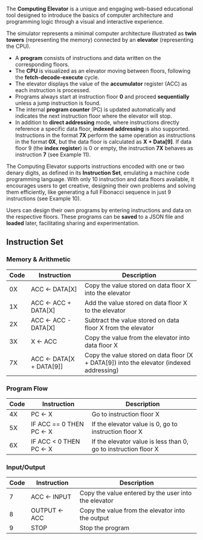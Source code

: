 The **Computing Elevator** is a unique and engaging web-based educational tool designed to introduce the basics of computer architecture and programming logic through a visual and interactive experience.

The simulator represents a minimal computer architecture illustrated as **twin towers** (representing the memory) connected by an **elevator** (representing the CPU).

- A **program** consists of instructions and data written on the corresponding floors.
- The **CPU** is visualized as an elevator moving between floors, following the **fetch-decode-execute** cycle.
- The elevator displays the value of the **accumulator** register (ACC) as each instruction is processed.
- Programs always start at instruction floor **0** and proceed **sequentially** unless a jump instruction is found.
- The internal **program counter** (PC) is updated automatically and indicates the next instruction floor where the elevator will stop.
- In addition to **direct addressing** mode, where instructions directly reference a specific data floor, **indexed addressing** is also supported. Instructions in the format **7X** perform the same operation as instructions in the format **0X**, but the data floor is calculated as **X + Data[9]**. If data floor 9 (the **index register**) is 0 or empty, the instruction **7X** behaves as instruction **7** (see Example 11).

The Computing Elevator supports instructions encoded with one or two denary digits, as defined in its **Instruction Set**, emulating a machine code programming language. With only 10 instruction and data floors available, it encourages users to get creative, designing their own problems and solving them efficiently, like generating a full Fibonacci sequence in just 9 instructions (see Example 10).

Users can design their own programs by entering instructions and data on the respective floors. These programs can be **saved** to a JSON file and **loaded** later, facilitating sharing and experimentation.


## Instruction Set

### Memory & Arithmetic

| Code | Instruction       | Description                                                      |
|------|-------------------|------------------------------------------------------------------|
| 0X   | ACC ← DATA[X]     | Copy the value stored on data floor X into the elevator          |
| 1X   | ACC ← ACC + DATA[X] | Add the value stored on data floor X to the elevator            |
| 2X   | ACC ← ACC - DATA[X] | Subtract the value stored on data floor X from the elevator    |
| 3X   | X ← ACC           | Copy the value from the elevator into data floor X               |
| 7X   | ACC ← DATA[X + DATA[9]] | Copy the value stored on data floor (X + DATA[9]) into the elevator (indexed addressing) |

### Program Flow

| Code | Instruction               | Description                                                  |
|------|---------------------------|--------------------------------------------------------------|
| 4X   | PC ← X                    | Go to instruction floor X                                     |
| 5X   | IF ACC == 0 THEN PC ← X  | If the elevator value is 0, go to instruction floor X        |
| 6X   | IF ACC < 0 THEN PC ← X   | If the elevator value is less than 0, go to instruction floor X |

### Input/Output

| Code | Instruction       | Description                                      |
|------|-------------------|--------------------------------------------------|
| 7    | ACC ← INPUT       | Copy the value entered by the user into the elevator |
| 8    | OUTPUT ← ACC      | Copy the value from the elevator into the output |
| 9    | STOP              | Stop the program                                |
